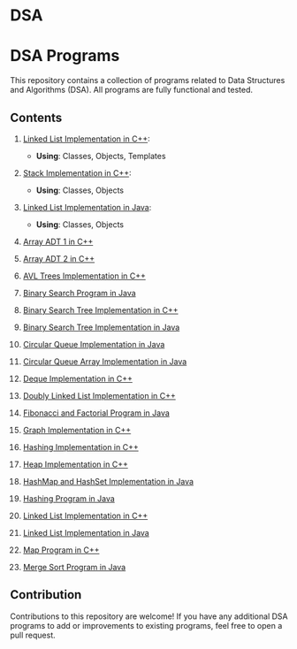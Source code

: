 # DSA
# DSA Programs

This repository contains a collection of programs related to Data Structures and Algorithms (DSA). All programs are fully functional and tested.

## Contents

1. [Linked List Implementation in C++](LinkedList.cpp): 
   - **Using**: Classes, Objects, Templates

2. [Stack Implementation in C++](Stack.cpp): 
   - **Using**: Classes, Objects

3. [Linked List Implementation in Java](LinkedList.java): 
   - **Using**: Classes, Objects

4. [Array ADT 1 in C++](ARRAY_ADT1.CPP)

5. [Array ADT 2 in C++](ARAY_ADT2.CPP)

6. [AVL Trees Implementation in C++](AVL_TREES.CPP)

7. [Binary Search Program in Java](BinarySearch.java)

8. [Binary Search Tree Implementation in C++](BST.CPP)

9. [Binary Search Tree Implementation in Java](BinarySearchTree.java)

10. [Circular Queue Implementation in Java](CircularQueue.java)

11. [Circular Queue Array Implementation in Java](CircularQueueArray.java)

12. [Deque Implementation in C++](DEQUEUE.CPP)

13. [Doubly Linked List Implementation in C++](DOUBLY_LL.CPP)

14. [Fibonacci and Factorial Program in Java](FibFact.java)

15. [Graph Implementation in C++](GRAPH.cpp)

16. [Hashing Implementation in C++](HASHING.CPP)

17. [Heap Implementation in C++](HEAP.CPP)

18. [HashMap and HashSet Implementation in Java](HashMapSet.java)

19. [Hashing Program in Java](Hashingprog.java)

20. [Linked List Implementation in C++](LINKED_LIST.CPP)

21. [Linked List Implementation in Java](LinkedList1.java)

22. [Map Program in C++](MAP_PROG.CPP)

23. [Merge Sort Program in Java](MergeSortProg.java)

## Contribution

Contributions to this repository are welcome! If you have any additional DSA programs to add or improvements to existing programs, feel free to open a pull request.
